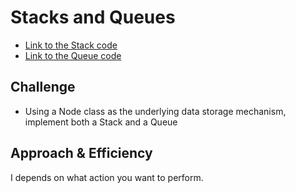 # Stacks and Queues

+ [Link to the Stack code](../../data_structures/stack.py)
+ [Link to the Queue code](../../data_structures/queue.py)

## Challenge

 + Using a Node class as the underlying data storage mechanism, implement both a Stack and a Queue

## Approach & Efficiency
I depends on what action you want to perform.


